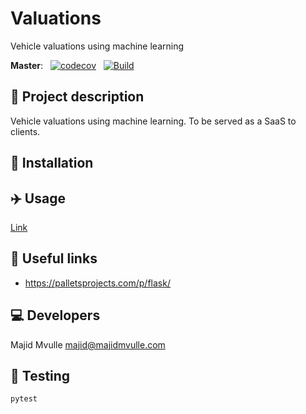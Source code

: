 # Valuations
Vehicle valuations using machine learning

**Master**:    &nbsp;&nbsp;[![codecov](https://codecov.io/gh/majidmvulle/valuations-flask/branch/master/graph/badge.svg?token=KGAYy2Ub0W)](https://codecov.io/gh/majidmvulle/valuations-flask) &nbsp;&nbsp;[![Build](https://codebuild.us-east-2.amazonaws.com/badges?uuid=eyJlbmNyeXB0ZWREYXRhIjoiWnBqODhSSDBqMVF1bkRSMzYvUnNDOWYralhuVld6YThSd1djVTBTQ1MzRXJxMzFuM09aUzRuaU5KN2hienpXUXJFYUF5a2JvQ0hhQjVkU21pR0RyczRVPSIsIml2UGFyYW1ldGVyU3BlYyI6IjErZE1qUkhFVVpDWWY1YmIiLCJtYXRlcmlhbFNldFNlcmlhbCI6MX0%3D&branch=master)](https://us-east-2.console.aws.amazon.com/codesuite/codebuild/projects/cykel-laravel-production/)

## 📖 Project description

Vehicle valuations using machine learning. To be served as a SaaS to clients.

## 🔧 Installation


## ✈️ Usage

[Link](https://github.com/majidmvulle/valuations-flask/blob/master/docs/valuations.md)


## 🔗 Useful links

- https://palletsprojects.com/p/flask/

## 💻 Developers

Majid Mvulle <majid@majidmvulle.com>

## 🧪 Testing <a name="testing"></a>

```python
pytest
```
